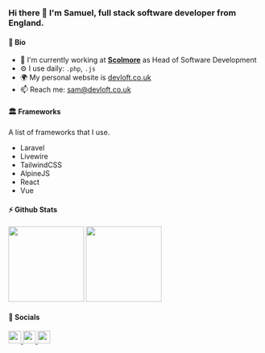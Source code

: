 ### Hi there 👋 I'm Samuel, full stack software developer from England.

#### 🌱 Bio

- 🏢 I'm currently working at [**Scolmore**](https://github.com/scolmore) as Head of Software Development
- ⚙️ I use daily: `.php`, `.js`
- 🌍 My personal website is [devloft.co.uk](https://devloft.co.uk)
- 📫 Reach me: [sam@devloft.co.uk](mailto:sam@devloft.co.uk)

#### 🏛️ Frameworks

A list of frameworks that I use.

- Laravel
- Livewire
- TailwindCSS
- AlpineJS
- React
- Vue

#### ⚡ Github Stats

<p float="left">
<img height="150em" src="https://github-readme-stats.vercel.app/api?username=samloft&show_icons=true&hide_border=true&&count_private=true&include_all_commits=true&theme=dracula" />
<img height="150em" src="https://github-readme-stats.vercel.app/api/top-langs/?username=samloft&show_icons=true&hide_border=true&layout=compact&langs_count=8&theme=dracula"/>
</p>

#### 🤝 Socials</b>

<p left="center">
<a href="https://twitter.com/samuel_loft">
  <img src="https://img.shields.io/badge/twitter-%231DA1F2.svg?&style=for-the-badge&logo=twitter&logoColor=white" height=25>
</a>
<a href="https://www.linkedin.com/in/samuel-loft-71880b88/">
  <img src="https://img.shields.io/badge/linkedin-%230077B5.svg?&style=for-the-badge&logo=linkedin&logoColor=white" height=25>
</a>
<a href="https://www.facebook.com/samloft">
  <img src="https://img.shields.io/badge/Facebook-1877F2?style=for-the-badge&logo=facebook&logoColor=white" height=25>
</a>
</p>
